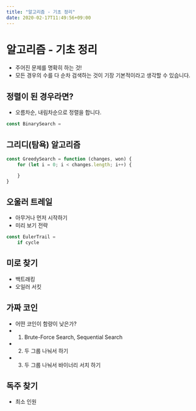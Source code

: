 ```yaml
---
title: "알고리즘 - 기초 정리"
date: 2020-02-17T11:49:56+09:00
---
```


# 알고리즘 - 기초 정리

- 주어진 문제를 명확히 하는 것!
- 모든 경우의 수를 다 순차 검색하는 것이 기장 기본적이라고 생각할 수 있습니다.

## 정렬이 된 경우라면?

- 오름차순, 내림차순으로 정렬을 합니다.

```js
const BinarySearch = 
```

## 그리디(탐욕) 알고리즘

```js
const GreedySearch = function (changes, won) {
    for (let i = 0; i < changes.length; i++) {

    }
}
```

## 오울러 트레일

- 아무거나 먼저 시작하기
- 미리 보기 전략

```js
const EulerTrail =
    if cycle
```

## 미로 찾기

- 백트래킹
- 오일러 서킷

## 가짜 코인

- 어떤 코인이 함량이 낮은가?
- 1. Brute-Force Search, Sequential Search
- 2. 두 그룹 나눠서 하기
- 3. 두 그룹 나눠서 바이너리 서치 하기

## 독주 찾기

- 최소 인원